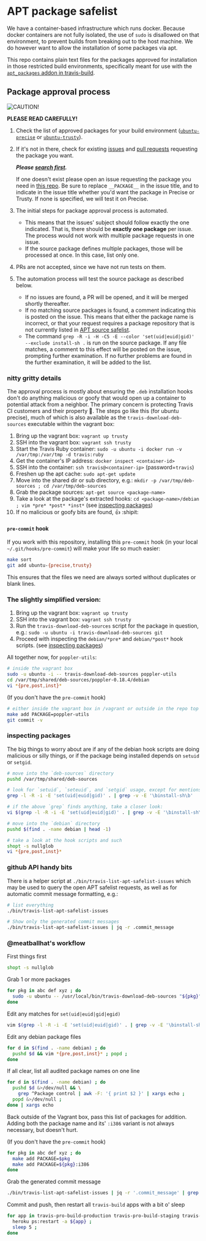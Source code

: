 # APT package safelist

We have a container-based infrastructure which runs docker. Because docker containers are not fully isolated, the use of `sudo` is disallowed on that environment, to prevent builds from breaking out to the host machine. We do however want to allow the installation of some packages via apt.

This repo contains plain text files for the packages approved for installation in those restricted build environments,
specifically meant for use with the [`apt_packages` addon in
travis-build](https://github.com/travis-ci/travis-build/blob/master/lib/travis/build/addons/apt_packages.rb).

## Package approval process

<img alt="CAUTION!" style="display: block; margin-left: auto; margin-right: auto" src="http://ih2.redbubble.net/image.9123042.8591/flat,550x550,075,f.jpg"/>

**PLEASE READ CAREFULLY!**

1. Check the list of approved packages for your build environment ([`ubuntu-precise`](./ubuntu-precise) or [`ubuntu-trusty`](./ubuntu-trusty)).
1. If it's not in there, check for existing [issues](https://github.com/travis-ci/apt-package-safelist/issues)
   and [pull requests](https://github.com/travis-ci/apt-package-safelist/pulls) requesting the package you want.

   ***Please [search first](https://github.com/travis-ci/apt-package-safelist/pulls?utf8=%E2%9C%93&q=is%3Aopen+FOO+).***

   If one doesn't exist please
   open an issue requesting the package you need in [this
   repo](https://github.com/travis-ci/apt-package-safelist/issues/new?title=APT+safelist+request+for+___PACKAGE___+in+_PRECISE_OR_TRUSTY_).
   Be sure to replace `__PACKAGE__` in the issue title, and
   to indicate in the issue title whether you'd want the package
   in Precise or Trusty. If none is specified, we will test it on Precise.

1. The initial steps for package approval process is automated.
    * This means that the issues' subject should follow exactly the one indicated.
      That is, there should be **exactly one package** per issue.
      The process would not work with multiple package requests in one issue.
    * If the source package defines multiple packages, those will be processed at once.
      In this case, list only one.
1. PRs are not accepted, since we have not run tests on them.
1. The automation process will test the source package as described below.
    * If no issues are found, a PR will be opened, and it will be merged shortly thereafter.
    * If no matching source packages is found, a comment indicating this is posted on the issue.
    This means that either the package name is incorrect, or that your request requires
    a package repository that is not currently listed in [APT source safelist](https://github.com/travis-ci/apt-source-safelist).
    * The command `grep -R -i -H -C5 -E --color 'set(uid|euid|gid)' --exclude install-sh .` is run on the source package.
      If any file matches, a comment to this effect will be posted on the issue, prompting further examination.
      If no further problems are found in the further examination, it will be added to the list.

### nitty gritty details

The approval process is mostly about ensuring the `.deb` installation hooks don't do anything malicious or goofy that
would open up a container to potential attack from a neighbor.  The primary concern is protecting Travis CI customers
and their property :metal:.  The steps go like this (for ubuntu precise), much of which is also available as the
`travis-download-deb-sources` executable within the vagrant box:

1. Bring up the vagrant box: `vagrant up trusty`
1. SSH into the vagrant box: `vagrant ssh trusty`
1. Start the Travis Ruby container: `sudo -u ubuntu -i docker run -v /var/tmp:/var/tmp -d travis:ruby`
1. Get the container's IP address: `docker inspect <container-id>`
1. SSH into the container: `ssh travis@<container-ip>` (password=`travis`)
1. Freshen up the apt cache: `sudo apt-get update`
1. Move into the shared dir or sub directory, e.g.: `mkdir -p /var/tmp/deb-sources ; cd /var/tmp/deb-sources`
1. Grab the package sources: `apt-get source <package-name>`
1. Take a look at the package's extracted hooks: `cd <package-name>/debian ; vim *pre* *post* *inst*` (see [inspecting packages](#inspecting-packages))
1. If no malicious or goofy bits are found, :thumbsup: :shipit:

#### `pre-commit` hook

If you work with this repository, installing this `pre-commit` hook (in your local `~/.git/hooks/pre-commit`)
will make your life so much easier:

```bash
make sort
git add ubuntu-{precise,trusty}
```

This ensures that the files we need are always sorted without duplicates or blank lines.

### The slightly simplified version:

1. Bring up the vagrant box: `vagrant up trusty`
1. SSH into the vagrant box: `vagrant ssh trusty`
1. Run the `travis-download-deb-sources` script for the package in question, e.g.: `sudo -u ubuntu -i travis-download-deb-sources git`
1. Proceed with inspecting the `debian/*pre*` and `debian/*post*` hook scripts. (see [inspecting packages](#inspecting-packages))

All together now, for `poppler-utils`:

``` bash
# inside the vagrant box
sudo -u ubuntu -i -- travis-download-deb-sources poppler-utils
cd /var/tmp/shared/deb-sources/poppler-0.18.4/debian
vi *{pre,post,inst}*
```

(If you don't have the `pre-commit` hook)
``` bash
# either inside the vagrant box in /vagrant or outside in the repo top level
make add PACKAGE=poppler-utils
git commit -v
```

### inspecting packages

The big things to worry about are if any of the debian hook scripts are doing malicious or silly things, or if the
package being installed depends on `setuid` or `setgid`.

``` bash
# move into the `deb-sources` directory
pushd /var/tmp/shared/deb-sources

# look for `setuid`, `seteuid`, and `setgid` usage, except for mentions in `install-sh`
grep -l -R -i -E 'set(uid|euid|gid)' . | grep -v -E '\binstall-sh\b'

# if the above `grep` finds anything, take a closer look:
vi $(grep -l -R -i -E 'set(uid|euid|gid)' . | grep -v -E '\binstall-sh\b')

# move into the `debian` directory
pushd $(find . -name debian | head -1)

# take a look at the hook scripts and such
shopt -s nullglob
vi *{pre,post,inst}*
```

### github API handy bits

There is a helper script at `./bin/travis-list-apt-safelist-issues` which may be used to query the open APT safelist
requests, as well as for automatic commit message formatting, e.g.:

``` bash
# list everything
./bin/travis-list-apt-safelist-issues

# Show only the generated commit messages
./bin/travis-list-apt-safelist-issues | jq -r .commit_message
```

### @meatballhat's workflow

First things first

``` bash
shopt -s nullglob
```

Grab 1 or more packages

``` bash
for pkg in abc def xyz ; do
  sudo -u ubuntu -- /usr/local/bin/travis-download-deb-sources "${pkg}" ;
done
```

Edit any matches for `set(uid|euid|gid|egid)`

``` bash
vim $(grep -l -R -i -E 'set(uid|euid|gid)' . | grep -v -E '\binstall-sh\b')
```

Edit any debian package files

``` bash
for d in $(find . -name debian) ; do
  pushd $d && vim *{pre,post,inst}* ; popd ;
done
```

If all clear, list all audited package names on one line

``` bash
for d in $(find . -name debian) ; do
  pushd $d &>/dev/null && \
    grep ^Package control | awk -F: '{ print $2 }' | xargs echo ;
  popd &>/dev/null ;
done | xargs echo
```

Back outside of the Vagrant box, pass this list of packages for addition.  Adding both the package name and its' `:i386` variant is not always necessary, but doesn't hurt.

(If you don't have the `pre-commit` hook)

``` bash
for pkg in abc def xyz ; do
  make add PACKAGE=$pkg
  make add PACKAGE=${pkg}:i386
done
```

Grab the generated commit message

``` bash
./bin/travis-list-apt-safelist-issues | jq -r '.commit_message' | grep -A2 abc
```

Commit and push, then restart all `travis-build` apps with a bit o' sleep

``` bash
for app in travis-pro-build-production travis-pro-build-staging travis-build-production travis-build-staging ; do
  heroku ps:restart -a ${app} ;
  sleep 5 ;
done
```
